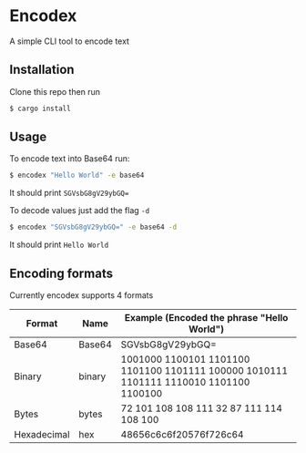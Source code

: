 # Encodex

A simple CLI tool to encode text

## Installation

Clone this repo then run
```bash
$ cargo install
```

## Usage

To encode text into Base64 run:
```bash
$ encodex "Hello World" -e base64
```

It should print
```SGVsbG8gV29ybGQ=```

To decode values just add the flag ```-d```
```bash
$ encodex "SGVsbG8gV29ybGQ=" -e base64 -d
```

It should print
```Hello World```

## Encoding formats

Currently encodex supports 4 formats

| **Format**     | **Name**   | **Example (Encoded the phrase "Hello World")**                                  |
|-------------|--------|----------------------------------------------------------------------------------------|
| Base64      | Base64 | SGVsbG8gV29ybGQ=                                                                       |
| Binary      | binary | 1001000 1100101 1101100 1101100 1101111 100000 1010111 1101111 1110010 1101100 1100100 |
| Bytes       | bytes  | 72 101 108 108 111 32 87 111 114 108 100                                               |
| Hexadecimal | hex    | 48656c6c6f20576f726c64                                                                 |